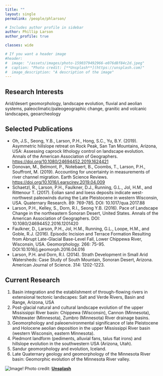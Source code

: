 ```yaml
---
title: ""
layout: single
permalink: /people/phlarson/

# Includes author profile in sidebar
author: Phillip Larson
author_profile: true

classes: wide

# If you want a header image
#header:
#  image: "/assets/images/photo-1590379492966-e076d8f84c2d.jpeg"
#  caption: "Photo credit: [**Unsplash**](https://unsplash.com)"
#  image_description: "A description of the image"
---
```


## Research Interests
Arid/desert geomorphology, landscape evolution, fluvial and aeolian systems, paleoclimatic/paleogeographic change, granitic and volcanic landscapes, geoarcheology

## Selected Publications

* Oh, J.S., Seong, Y.B., Larson, P.H., Hong, S.C., Yu, B.Y. (2019). Asymmetric hillslope retreat on Rock Peak, San Tan Mountains, Arizona, USA: Assessing caprock lithology control on landscape evolution. Annals of the American Association of Geographers. https://doi.org/10.1080/24694452.2019.1624421
* Donovan, M., Belmont, P., Notebaert, B., Coombs, T., Larson, P.H., Souffront, M. (2019). Accounting for uncertainty in measurements of river channel migration. Earth Science Reviews. https://doi.org/10.1016/j.earscirev.2019.04.009
* Schaetzl, R., Larson, P.H., Faulkner, D.J., Running, G.L., Jol, H.M., and Rittenour T. (2017).  Eolian sand and loess deposits indicate west-northwest paleowinds during the Late Pleistocene in western Wisconsin, USA. Quaternary Research. 89: 769-785. DOI: 10.1017/qua.2017.88
* Larson, P.H., Kelley, S., Dorn, R.I., Seong Y.B. (2016). Pace of Landscape Change in the northeastern Sonoran Desert, United States. Annals of the American Association of Geographers. DOI: 10.1080/24694452.2016.1201420
* Faulkner, D., Larson, P.H., Jol, H.M., Running, G.L., Loope, H.M., and Goble, R.J. (2016). Episodic Incision and Terrace Formation Resulting from Abrupt Late-Glacial Base-Level Fall, Lower Chippewa River, Wisconsin, USA. Geomorphology. 266: 75-95.  DOI:10.1016/j.geomorph.2016.04.016
* Larson, P.H. and Dorn, R.I. (2014). Strath Development in Small Arid Watersheds: Case Study of South Mountain, Sonoran Desert, Arizona. American Journal of Science. 314: 1202-1223.

## Current Research

1. Basin integration and the establishment of through-flowing rivers in extensional tectonic landscapes: Salt and Verde Rivers, Basin and Range, Arizona, USA
2. Post-glacial natural and cultural landscape evolution of the upper Mississippi River basin: Chippewa (Wisconsin), Cannon (Minnesota), Whitewater (Minnesota), Zumbro (Minnesota) River drainage basins.
3. Geomorphology and paleoenvironmental significance of late Pleistocene and Holocene aeolian deposition in the upper Mississippi River basin (western Wisconsin, eastern Minnesota).
4. Piedmont landform (pediments, alluvial fans, talus flat irons) and hillslope evolution in the southwestern USA (Arizona, Utah).
5. Sandur geomorphology and evolution, Iceland.
6. Late Quaternary geology and geomorphology of the Minnesota River basin: Geomorphic evolution of the Minnesota River valley.

![Image!](/assets/images/photo-1590379492966-e076d8f84c2d.jpeg)
Photo credit: [**Unsplash**](https://unsplash.com)
